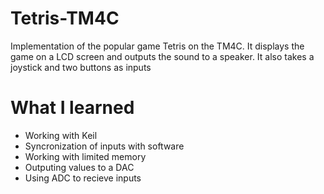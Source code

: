 # Tetris-TM4C
Implementation of the popular game Tetris on the TM4C. It displays the game on a LCD screen and outputs the sound to a speaker. It also takes a joystick and two buttons as inputs

# What I learned
* Working with Keil
* Syncronization of inputs with software 
* Working with limited memory
* Outputing values to a DAC
* Using ADC to recieve inputs
